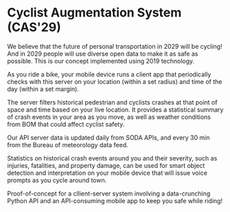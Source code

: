 # Cyclist Augmentation System (CAS'29)

We believe that the future of personal transportation in 2029 will be cycling! And in 2029 people will use diverse open data to make it as safe as possible. This is our concept implemented using 2019 technology. 
 
As you ride a bike, your mobile device runs a client app that periodically checks with this server on your location (within a set radius) and time of the day (within a set margin). 
 
The server filters historical pedestrian and cyclists crashes at that point of space and time based on your live location. It provides a statistical summary of crash events in your area as you move, as well as weather conditions from BOM that could affect cyclist safety.
 
Our API server data is updated daily from SODA APIs, and every 30 min from the Bureau of meteorology data feed.
 
Statistics on historical crash events around you and their severity, such  as injuries, fatalities, and property damage, can be used for smart object detection and interpretation on your mobile device that will issue voice prompts as you cycle around town.



Proof-of-concept for a cllient-server system involving a data-crunching Python API and an API-consuming mobile app to keep you safe while riding!